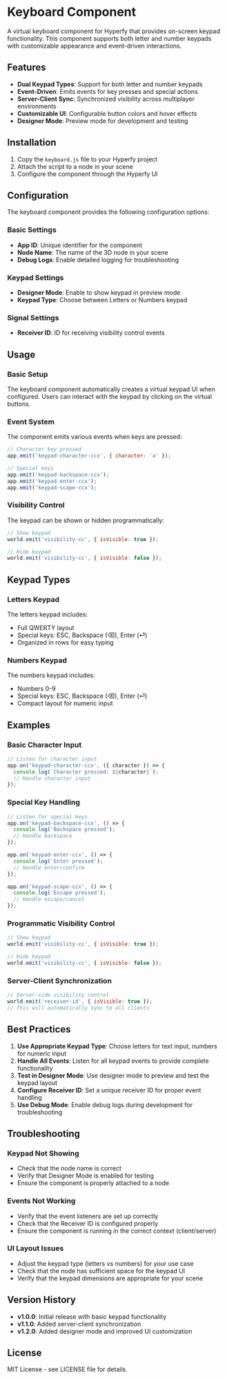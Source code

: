 # Keyboard Component

A virtual keyboard component for Hyperfy that provides on-screen keypad functionality. This component supports both letter and number keypads with customizable appearance and event-driven interactions.

## Features

- **Dual Keypad Types**: Support for both letter and number keypads
- **Event-Driven**: Emits events for key presses and special actions
- **Server-Client Sync**: Synchronized visibility across multiplayer environments
- **Customizable UI**: Configurable button colors and hover effects
- **Designer Mode**: Preview mode for development and testing

## Installation

1. Copy the `keyboard.js` file to your Hyperfy project
2. Attach the script to a node in your scene
3. Configure the component through the Hyperfy UI

## Configuration

The keyboard component provides the following configuration options:

### Basic Settings

- **App ID**: Unique identifier for the component
- **Node Name**: The name of the 3D node in your scene
- **Debug Logs**: Enable detailed logging for troubleshooting

### Keypad Settings

- **Designer Mode**: Enable to show keypad in preview mode
- **Keypad Type**: Choose between Letters or Numbers keypad

### Signal Settings

- **Receiver ID**: ID for receiving visibility control events

## Usage

### Basic Setup

The keyboard component automatically creates a virtual keypad UI when configured. Users can interact with the keypad by clicking on the virtual buttons.

### Event System

The component emits various events when keys are pressed:

```javascript
// Character key pressed
app.emit('keypad-character-ccx', { character: 'a' });

// Special keys
app.emit('keypad-backspace-ccx');
app.emit('keypad-enter-ccx');
app.emit('keypad-scape-ccx');
```

### Visibility Control

The keypad can be shown or hidden programmatically:

```javascript
// Show keypad
world.emit('visibility-cc', { isVisible: true });

// Hide keypad
world.emit('visibility-cc', { isVisible: false });
```

## Keypad Types

### Letters Keypad

The letters keypad includes:
- Full QWERTY layout
- Special keys: ESC, Backspace (⌫), Enter (⏎)
- Organized in rows for easy typing

### Numbers Keypad

The numbers keypad includes:
- Numbers 0-9
- Special keys: ESC, Backspace (⌫), Enter (⏎)
- Compact layout for numeric input

## Examples

### Basic Character Input

```javascript
// Listen for character input
app.on('keypad-character-ccx', ({ character }) => {
  console.log(`Character pressed: ${character}`);
  // Handle character input
});
```

### Special Key Handling

```javascript
// Listen for special keys
app.on('keypad-backspace-ccx', () => {
  console.log('Backspace pressed');
  // Handle backspace
});

app.on('keypad-enter-ccx', () => {
  console.log('Enter pressed');
  // Handle enter/confirm
});

app.on('keypad-scape-ccx', () => {
  console.log('Escape pressed');
  // Handle escape/cancel
});
```

### Programmatic Visibility Control

```javascript
// Show keypad
world.emit('visibility-cc', { isVisible: true });

// Hide keypad
world.emit('visibility-cc', { isVisible: false });
```

### Server-Client Synchronization

```javascript
// Server-side visibility control
world.emit('receiver-id', { isVisible: true });
// This will automatically sync to all clients
```

## Best Practices

1. **Use Appropriate Keypad Type**: Choose letters for text input, numbers for numeric input
2. **Handle All Events**: Listen for all keypad events to provide complete functionality
3. **Test in Designer Mode**: Use designer mode to preview and test the keypad layout
4. **Configure Receiver ID**: Set a unique receiver ID for proper event handling
5. **Use Debug Mode**: Enable debug logs during development for troubleshooting

## Troubleshooting

### Keypad Not Showing

- Check that the node name is correct
- Verify that Designer Mode is enabled for testing
- Ensure the component is properly attached to a node

### Events Not Working

- Verify that the event listeners are set up correctly
- Check that the Receiver ID is configured properly
- Ensure the component is running in the correct context (client/server)

### UI Layout Issues

- Adjust the keypad type (letters vs numbers) for your use case
- Check that the node has sufficient space for the keypad UI
- Verify that the keypad dimensions are appropriate for your scene

## Version History

- **v1.0.0**: Initial release with basic keypad functionality
- **v1.1.0**: Added server-client synchronization
- **v1.2.0**: Added designer mode and improved UI customization

## License

MIT License - see LICENSE file for details.
